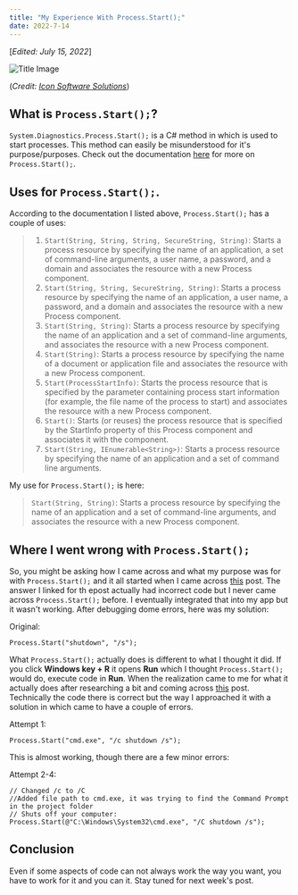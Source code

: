 ```yaml
---
title: "My Experience With Process.Start();"
date: 2022-7-14
---
```


[*Edited: July 15, 2022*]

![Title Image](https://www.iconsoftwaresolutions.com/wp-content/uploads/2015/05/net.jpg)

(*Credit: [Icon Software Solutions](http://www.iconsoftwaresolutions.com/microsoft-net)*)

## What is `Process.Start();`?

`System.Diagnostics.Process.Start();` is a C# method in which is used to start processes. This method can easily be misunderstood for it's purpose/purposes. Check out the documentation [here](https://docs.microsoft.com/en-us/dotnet/api/system.diagnostics.process.start?view=net-6.0) for more on `Process.Start();`.


## Uses for `Process.Start();`.

According to the documentation I listed above, `Process.Start();` has a couple of uses:

> 1. `Start(String, String, String, SecureString, String)`: Starts a process resource by specifying the name of an application, a set of command-line arguments, a user name, a password, and a domain and associates the resource with a new Process component.
> 2. `Start(String, String, SecureString, String)`: Starts a process resource by specifying the name of an application, a user name, a password, and a domain and associates the resource with a new Process component.
> 3. `Start(String, String)`: Starts a process resource by specifying the name of an application and a set of command-line arguments, and associates the resource with a new Process component.
> 4. `Start(String)`: Starts a process resource by specifying the name of a document or application file and associates the resource with a new Process component.
> 5. `Start(ProcessStartInfo)`: Starts the process resource that is specified by the parameter containing process start information (for example, the file name of the process to start) and associates the resource with a new Process component.
> 6. `Start()`: Starts (or reuses) the process resource that is specified by the StartInfo property of this Process component and associates it with the component.
> 7. `Start(String, IEnumerable<String>)`: Starts a process resource by specifying the name of an application and a set of command line arguments.

My use for `Process.Start();` is here:
> `Start(String, String)`: Starts a process resource by specifying the name of an application and a set of command-line arguments, and associates the resource with a new Process component.


## Where I went wrong with `Process.Start();`
So, you might be asking how I came across and what my purpose was for with `Process.Start();` and it all started when I came across [this](https://stackoverflow.com/a/104258) post. The answer I linked for th epost actually had incorrect code but I never came across `Process.Start();` before. I eventually integrated that into my app but it wasn't working. After debugging dome errors, here was my solution:

Original:
```
Process.Start("shutdown", "/s");
```
What `Process.Start();` actually does is different to what I thought it did. If you click **Windows key + R** it opens **Run** which I thought `Process.Start();` would do, execute code in **Run**. When the realization came to me for what it actually does after researching a bit and coming across [this](https://stackoverflow.com/a/24933240) post. Technically the code there is correct but the way I approached it with a solution in which came to have a couple of errors.

Attempt 1:
```
Process.Start("cmd.exe", "/c shutdown /s");
```
This is almost working, though there are a few minor errors:

Attempt 2-4:
```
// Changed /c to /C
//Added file path to cmd.exe, it was trying to find the Command Prompt in the project folder
// Shuts off your computer:
Process.Start(@"C:\Windows\System32\cmd.exe", "/C shutdown /s");
```
## Conclusion
Even if some aspects of code can not always work the way you want, you have to work for it and you can it. Stay tuned for next week's post.

